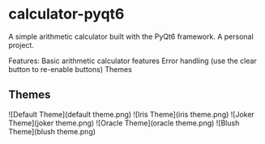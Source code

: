 # calculator-pyqt6
A simple arithmetic calculator built with the PyQt6 framework. A personal project.

Features:
Basic arithmetic calculator features
Error handling (use the clear button to re-enable buttons)
Themes

## Themes

![Default Theme](default theme.png)
![Iris Theme](iris theme.png)
![Joker Theme](joker theme.png)
![Oracle Theme](oracle theme.png)
![Blush Theme](blush theme.png)
